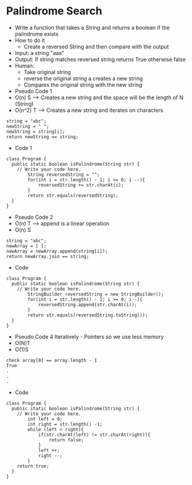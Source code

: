 # Palindrome Search
* Write a function that takes a String and returns a boolean if the palindrome exists
* How to do it
    * Create a reversed String and then compare with the output
* Input: a string "aaa"
* Output: If string matches reversed string returns True otherwise false
* Human:
    * Take original string
    * reverse the original string a creates a new string
    * Compares the original string with the new string
* Pseudo Code 1
* O(n) S --> Creates a new string and the space will be the length of N (String)
* O(n^2) T --> Creates a new string and iterates on characters
```
string = "abc";
newString = " ";
newString = string[i];
return newString == string;
```
* Code 1
```
class Program {
  public static boolean isPalindrome(String str) {
    // Write your code here.
		String reversedString = "";
		for(int i = str.length() - 1; i >= 0; i --){
			reversedString += str.charAt(i);
		}
		return str.equals(reversedString);
  }
}
```

* Pseudo Code 2
* O(n) T --> append is a linear operation
* O(n) S
```
string = "abc";
newArray = [ ];
newArray = newArray.append(string[i]);
return newArray.join == string;
```
* Code
```
class Program {
  public static boolean isPalindrome(String str) {
    // Write your code here.
		StringBuilder reversedString = new StringBuilder();
		for(int i = str.length() - 1; i >= 0; i--){
			reversedString.append(str.charAt(i));
		}
		return str.equals(reversedString.toString());
  }
}
```

* Pseudo Code 4 Iteratively - Pointers so we use less memory
* O(N)T
* O(1)S
```
check array[0] == array.length - 1 
True
.
.
.
```
* Code
```
class Program {
  public static boolean isPalindrome(String str) {
    // Write your code here.
		int left = 0;
		int right = str.length() -1;
		while (left < right){
			if(str.charAt(left) != str.charAt(right)){
				return false;
			}
			left ++;
			right --;
		}
    return true;
  }
}
```
